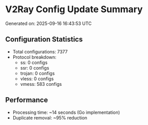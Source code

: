 # V2Ray Config Update Summary
Generated on: 2025-09-16 16:43:53 UTC

## Configuration Statistics
- Total configurations: 7377
- Protocol breakdown:
  - ss: 0 configs
  - ssr: 0 configs
  - trojan: 0 configs
  - vless: 0 configs
  - vmess: 583 configs

## Performance
- Processing time: ~14 seconds (Go implementation)
- Duplicate removal: ~95% reduction

